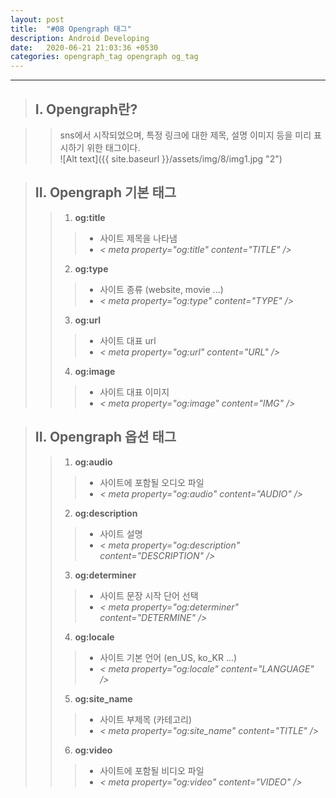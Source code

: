 ```yaml
---
layout: post
title:  "#08 Opengraph 태그"
description: Android Developing
date:   2020-06-21 21:03:36 +0530
categories: opengraph_tag opengraph og_tag
---
```


* * * 

> ## I. Opengraph란?   
   
>   > sns에서 시작되었으며, 특정 링크에 대한 제목, 설명 이미지 등을 미리 표시하기 위한 태그이다.   
![Alt text]({{ site.baseurl }}/assets/img/8/img1.jpg "2")   

> ## II. Opengraph 기본 태그  
>   > 1. **og:title**  
>   >   > - 사이트 제목을 나타냄
>   >   > - *< meta property="og:title" content="TITLE" />*
>   > 2. **og:type**   
>   >   > - 사이트 종류 (website, movie ...)
>   >   > - *< meta property="og:type" content="TYPE" />*
>   > 3. **og:url**   
>   >   > - 사이트 대표 url
>   >   > - *< meta property="og:url" content="URL" />*
>   > 4. **og:image**   
>   >   > - 사이트 대표 이미지
>   >   > - *< meta property="og:image" content="IMG" />*

> ## II. Opengraph 옵션 태그  
>   > 1. **og:audio**  
>   >   > - 사이트에 포함될 오디오 파일
>   >   > - *< meta property="og:audio" content="AUDIO" />*
>   > 2. **og:description**   
>   >   > - 사이트 설명
>   >   > - *< meta property="og:description" content="DESCRIPTION" />*
>   > 3. **og:determiner**   
>   >   > - 사이트 문장 시작 단어 선택
>   >   > - *< meta property="og:determiner" content="DETERMINE" />*
>   > 4. **og:locale**   
>   >   > - 사이트 기본 언어 (en_US, ko_KR ...)
>   >   > - *< meta property="og:locale" content="LANGUAGE" />*
>   > 5. **og:site_name**   
>   >   > - 사이트 부제목 (카테고리)
>   >   > - *< meta property="og:site_name" content="TITLE" />*
>   > 6. **og:video**   
>   >   > - 사이트에 포함될 비디오 파일
>   >   > - *< meta property="og:video" content="VIDEO" />*
